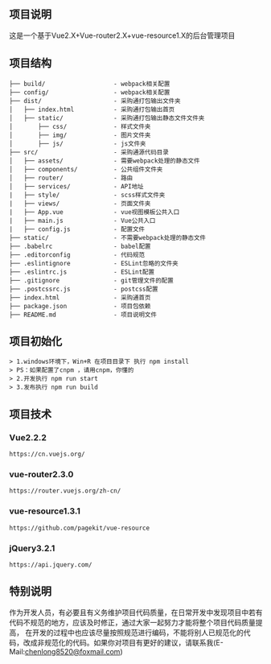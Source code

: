 ## 项目说明
这是一个基于Vue2.X+Vue-router2.X+vue-resource1.X的后台管理项目

## 项目结构
    ├── build/                   - webpack相关配置
    ├── config/                  - webpack相关配置
    ├── dist/                    - 采购通打包输出文件夹
    │   ├── index.html           - 采购通打包输出首页
    │   ├── static/              - 采购通打包输出静态文件文件夹
    │       ├── css/             - 样式文件夹
    │       ├── img/             - 图片文件夹
    │       ├── js/              - js文件夹
    ├── src/                     - 采购通源代码目录
    │   ├── assets/              - 需要webpack处理的静态文件
    │   ├── components/          - 公共组件文件夹
    │   ├── router/              - 路由
    │   ├── services/            - API地址
    |   ├── style/               - scss样式文件夹
    |   ├── views/               - 页面文件夹
    |   ├── App.vue              - vue视图模板公共入口
    |   ├── main.js              - Vue公共入口
    |   ├── config.js            - 配置文件
    ├── static/                  - 不需要webpack处理的静态文件
    ├── .babelrc                 - babel配置
    ├── .editorconfig            - 代码规范
    ├── .eslintignore            - ESLint忽略的文件夹
    ├── .eslintrc.js             - ESLint配置
    ├── .gitignore               - git管理文件的配置
    ├── .postcssrc.js            - postcss配置
    ├── index.html               - 采购通首页
    ├── package.json             - 项目包依赖
    ├── README.md                - 项目说明文件

## 项目初始化
    > 1.windows环境下，Win+R 在项目目录下 执行 npm install
    > PS：如果配置了cnpm ，请用cnpm，你懂的
    > 2.开发执行 npm run start
    > 3.发布执行 npm run build

## 项目技术

### Vue2.2.2
    https://cn.vuejs.org/
### vue-router2.3.0
    https://router.vuejs.org/zh-cn/
### vue-resource1.3.1
    https://github.com/pagekit/vue-resource
### jQuery3.2.1
    https://api.jquery.com/

## 特别说明

作为开发人员，有必要且有义务维护项目代码质量，在日常开发中发现项目中若有代码不规范的地方，应该及时修正，通过大家一起努力才能将整个项目代码质量提高，
在开发的过程中也应该尽量按照规范进行编码，不能将别人已规范化的代码，改成非规范化的代码。如果你对项目有更好的建议，请联系我(E-Mail:chenlong8520@foxmail.com)

